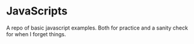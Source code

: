 # JavaScripts
A repo of basic javascript examples. Both for practice and a sanity check for when I forget things.

